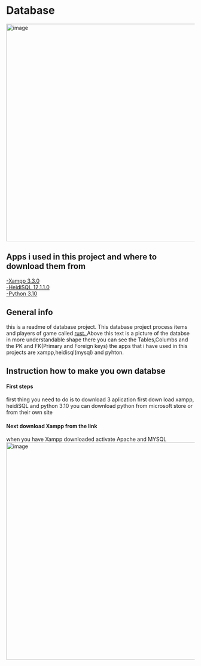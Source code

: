 # Database
<img width="581" alt="image" src="https://user-images.githubusercontent.com/88773240/191476561-c557624c-891d-41b2-99bf-2b5ba6ad6824.png">

<H2>Apps i used in this project and where to download them from</H2>
<A href="https://www.apachefriends.org"> -Xampp 3.3.0 </A> <BR>
<A href="https://www.heidisql.com/download.php"> -HeidiSQL 12.1.1.0 </A> <BR>
<A href="https://www.python.org/downloads/"> -Python 3.10 </A> <BR>

<H2> General info </H2>

this is a readme of database project. This database project process items and players of game called <A href="https://facepunch.com/games/rust"> rust. </A>
Above this text is a picture of the databse in more understandable shape there you can see the Tables,Columbs and the PK and FK(Primary and Foreign keys)
the apps that i have used in this projects are xampp,heidisql(mysql) and pyhton.<BR>
  <H2>Instruction how to make you own databse</H2>
  <H4>First steps</H4>
  first thing you need to do is to download 3 aplication
  first down load xampp, heidiSQL and python 3.10
  you can download python from microsoft store or from their own site
  <H4>Next download Xampp from the link</H4>
when you have Xampp downloaded activate Apache and MYSQL
<img width="581" alt="image" src="https://user-images.githubusercontent.com/88773240/194012027-5c6afd9f-8700-4e4c-bcf2-ae32e6ae77b6.png">



